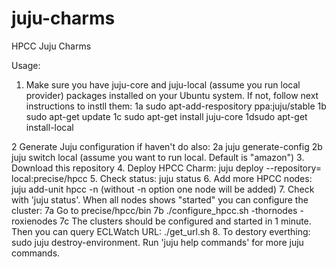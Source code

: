 juju-charms
===========

HPCC Juju Charms


Usage:

1. Make sure you have juju-core and juju-local (assume you run local provider) packages installed on your Ubuntu system. If not, follow next instructions to instll them:
1a sudo apt-add-respository  ppa:juju/stable
1b sudo apt-get update
1c sudo apt-get install juju-core
1dsudo apt-get install-local

2  Generate Juju configuration if haven't do also:
2a juju generate-config
2b juju switch local (assume you want to run local. Default is "amazon")
3. Download this repository 
4. Deploy HPCC Charm:   juju deploy  --repository=<path of downloaded juju-charms repository>  local:precise/hpcc 
5. Check status: juju status
6. Add more HPCC nodes:  juju add-unit hpcc -n <number of node to add>  (without -n option one node will be added)
7. Check with 'juju status'. When all nodes shows "started" you can configure the cluster:
7a Go to precise/hpcc/bin
7b ./configure_hpcc.sh -thornodes <num of thor>  -roxienodes <num of roxie>
7c The clusters should be configured and started in 1 minute. Then you can query ECLWatch URL: ./get_url.sh
8. To destory everthing: sudo juju destroy-environment. Run 'juju help commands' for more juju commands.  
